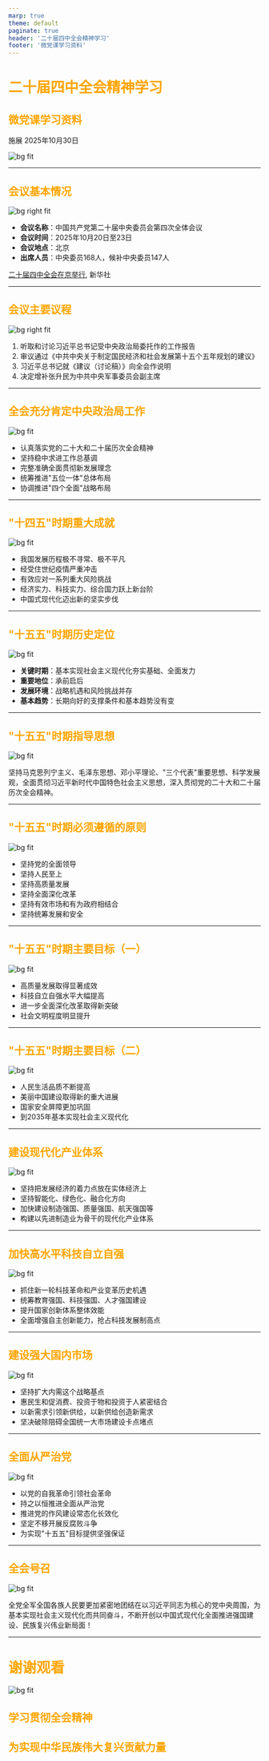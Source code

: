 ```yaml
---
marp: true
theme: default
paginate: true
header: '二十届四中全会精神学习'
footer: '微党课学习资料'
---
```


# 二十届四中全会精神学习

<style scoped>
  h1, h2 {
    color: orange;
  }
</style>

## 微党课学习资料

施展 2025年10月30日

![bg fit](images/party-study-bg-1.png)

---

## 会议基本情况

![bg right fit](images/24-4-meeting.jpg)

- **会议名称**：中国共产党第二十届中央委员会第四次全体会议
- **会议时间**：2025年10月20日至23日
- **会议地点**：北京
- **出席人员**：中央委员168人，候补中央委员147人

[二十届四中全会在京举行](https://cpc.people.com.cn/n1/2025/1024/c64094-40588485.html), 新华社

---

## 会议主要议程

![bg right fit](images/president-xi.jpg)

1. 听取和讨论习近平总书记受中央政治局委托作的工作报告
2. 审议通过《中共中央关于制定国民经济和社会发展第十五个五年规划的建议》
3. 习近平总书记就《建议（讨论稿）》向全会作说明
4. 决定增补张升民为中共中央军事委员会副主席

---

## 全会充分肯定中央政治局工作

![bg fit](images/party-study-bg-2.jpg)

- 认真落实党的二十大和二十届历次全会精神
- 坚持稳中求进工作总基调
- 完整准确全面贯彻新发展理念
- 统筹推进"五位一体"总体布局
- 协调推进"四个全面"战略布局

---

## "十四五"时期重大成就

![bg fit](images/party-study-bg-2.jpg)

- 我国发展历程极不寻常、极不平凡
- 经受住世纪疫情严重冲击
- 有效应对一系列重大风险挑战
- 经济实力、科技实力、综合国力跃上新台阶
- 中国式现代化迈出新的坚实步伐

---

## "十五五"时期历史定位

![bg fit](images/party-study-bg-2.jpg)

- **关键时期**：基本实现社会主义现代化夯实基础、全面发力
- **重要地位**：承前启后
- **发展环境**：战略机遇和风险挑战并存
- **基本趋势**：长期向好的支撑条件和基本趋势没有变

---

## "十五五"时期指导思想

![bg fit](images/party-study-bg-2.jpg)

坚持马克思列宁主义、毛泽东思想、邓小平理论、"三个代表"重要思想、科学发展观，全面贯彻习近平新时代中国特色社会主义思想，深入贯彻党的二十大和二十届历次全会精神。

---

## "十五五"时期必须遵循的原则

![bg fit](images/party-study-bg-2.jpg)

- 坚持党的全面领导
- 坚持人民至上
- 坚持高质量发展
- 坚持全面深化改革
- 坚持有效市场和有为政府相结合
- 坚持统筹发展和安全

---

## "十五五"时期主要目标（一）

![bg fit](images/party-study-bg-2.jpg)

- 高质量发展取得显著成效
- 科技自立自强水平大幅提高
- 进一步全面深化改革取得新突破
- 社会文明程度明显提升

---

## "十五五"时期主要目标（二）

![bg fit](images/party-study-bg-2.jpg)

- 人民生活品质不断提高
- 美丽中国建设取得新的重大进展
- 国家安全屏障更加巩固
- 到2035年基本实现社会主义现代化

---

## 建设现代化产业体系

![bg fit](images/party-study-bg-2.jpg)

- 坚持把发展经济的着力点放在实体经济上
- 坚持智能化、绿色化、融合化方向
- 加快建设制造强国、质量强国、航天强国等
- 构建以先进制造业为骨干的现代化产业体系

---

## 加快高水平科技自立自强

![bg fit](images/party-study-bg-2.jpg)

- 抓住新一轮科技革命和产业变革历史机遇
- 统筹教育强国、科技强国、人才强国建设
- 提升国家创新体系整体效能
- 全面增强自主创新能力，抢占科技发展制高点

---

## 建设强大国内市场

![bg fit](images/party-study-bg-2.jpg)

- 坚持扩大内需这个战略基点
- 惠民生和促消费、投资于物和投资于人紧密结合
- 以新需求引领新供给，以新供给创造新需求
- 坚决破除阻碍全国统一大市场建设卡点堵点

---

## 全面从严治党

![bg fit](images/party-study-bg-2.jpg)

- 以党的自我革命引领社会革命
- 持之以恒推进全面从严治党
- 推进党的作风建设常态化长效化
- 坚定不移开展反腐败斗争
- 为实现"十五五"目标提供坚强保证

---

## 全会号召

![bg fit](images/party-study-bg-3.jpg)

全党全军全国各族人民要更加紧密地团结在以习近平同志为核心的党中央周围，为基本实现社会主义现代化而共同奋斗，不断开创以中国式现代化全面推进强国建设、民族复兴伟业新局面！

---

# 谢谢观看

<style scoped>
  h2 {
    color: orange;
  }
</style>

![bg fit](images/party-study-bg-3.jpg)

## 学习贯彻全会精神

## 为实现中华民族伟大复兴贡献力量
